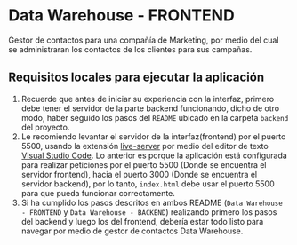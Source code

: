 # Data Warehouse - FRONTEND
Gestor de contactos para una compañía de Marketing, por medio del cual se administraran los contactos de los clientes para sus campañas.

## Requisitos locales para ejecutar la aplicación 
1. Recuerde que antes de iniciar su experiencia con la interfaz, primero debe tener el servidor de la parte backend funcionando, dicho de otro modo, haber seguido los pasos del `README` ubicado en la carpeta `backend` del proyecto.
2. Le recomiendo levantar el servidor de la interfaz(frontend) por el puerto 5500, usando la extensión [live-server](https://marketplace.visualstudio.com/items?itemName=ritwickdey.LiveServer) por medio del editor de texto [Visual Studio Code](https://code.visualstudio.com). Lo anterior es porque la aplicación está configurada para realizar peticiones por el puerto 5500 (Donde se encuentra el servidor frontend), hacia el puerto 3000 (Donde se encuentra el servidor backend), por lo tanto, `index.html` debe usar el puerto 5500 para que pueda funcionar correctamente.
3. Si ha cumplido los pasos descritos en ambos README (`Data Warehouse - FRONTEND` y `Data Warehouse - BACKEND`) realizando primero los pasos del backend y luego los del frontend, debería estar todo listo para navegar por medio de gestor de contactos Data Warehouse.
    

